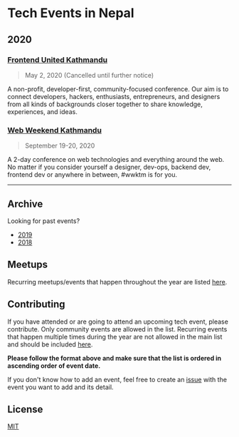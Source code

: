 # Tech Events in Nepal

## 2020

### [Frontend United Kathmandu](https://www.frontendunited.org/coronavirus)

> May 2, 2020 (Cancelled until further notice)

A non-profit, developer-first, community-focused conference. Our aim is to connect developers, hackers, enthusiasts, entrepreneurs, and designers from all kinds of backgrounds closer together to share knowledge, experiences, and ideas.

### [Web Weekend Kathmandu](https://2020.wwktm.co)

> September 19-20, 2020

A 2-day conference on web technologies and everything around the web. No matter if you consider yourself a designer, dev-ops, backend dev, frontend dev or anywhere in between, #wwktm is for you.

---

## Archive

Looking for past events?

- [2019](archive/2019.md)
- [2018](archive/2018.md)

## Meetups

Recurring meetups/events that happen throughout the year are listed [here](meetup/README.md).

## Contributing

If you have attended or are going to attend an upcoming tech event, please contribute. Only community events are allowed in the list. Recurring events that happen multiple times during the year are not allowed in the main list and should be included [here](meetup/README.md).

**Please follow the format above and make sure that the list is ordered in ascending order of event date.**

If you don't know how to add an event, feel free to create an [issue](https://github.com/mesaugat/tech-events-in-nepal/issues) with the event you want to add and its detail.

## License

[MIT](LICENSE)
